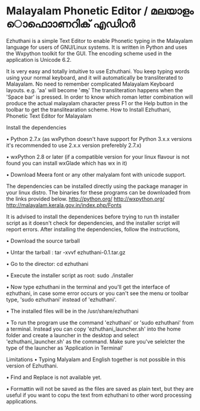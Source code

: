 # Malayalam Phonetic Editor / മലയാളം ൊഫാൊണറിക് എഡിറർ


Ezhuthani is a simple Text Editor to enable Phonetic typing in the Malayalam
language for users of GNU/Linux systems. It is written in Python and uses the
Wxpython toolkit for the GUI. The encoding scheme used in the application is
Unicode 6.2.


It is very easy and totally intuitive to use Ezhuthani. You keep typing words using
your normal keyboard, and it will automatically be transliterated to Malayalam. No
need to remember complicated Malayalam Keyboard layouts.
e.g. 'aa' will become 'ആ'
The transliteration happens when the 'Space bar' is pressed. In order to know which
roman letter combination will produce the actual malayalam character press F1 or the
Help button in the toolbar to get the translitearation scheme.
How to Install Ezhuthani, Phonetic Text Editor for Malayalam


Install the dependencies

• Python 2.7.x (as wxPython doesn't have support for Python 3.x.x
versions it's recommended to use 2.x.x version preferebly 2.7.x)

• wxPython 2.8 or later (if a compatible version for your linux flavour is
not found you can install wxGlade which has wx in it)

• Download Meera font or any other malyalam font with unicode support.

The dependencies can be installed directly using the package manager in your linux
distro. The binaries for these programs can be downloaded from the links provided
below.
http://python.org/
http://wxpython.org/
http://malayalam.kerala.gov.in/index.php/Fonts


It is advised to install the dependenices before trying to run th installer script as it
doesn't check for dependencies, and the installer script will report errors.
After installing the dependencies, follow the instructions,

• Download the source tarball 

• Untar the tarball : tar -xvvf ezhuthani-0.1.tar.gz

• Go to the director: cd ezhuthani

• Execute the installer script as root: sudo ./installer

• Now type ezhuthani in the terminal and you'll get the interface of ezhuthani, in
case some error occurs or you can't see the menu or toolbar type, 'sudo
ezhuthani' instead of 'ezhuthani'.

• The installed files will be in the /usr/share/ezhuthani

• To run the program use the command 'ezhuthani' or 'sudo ezhuthani' from a
terminal. Instead you can copy 'ezhuthani_launcher.sh' into the home folder
and create a launcher in the desktop and select 'ezhuthani_launcher.sh' as the
command. Make sure you've selelcter the type of the launcher as 'Application
in Terminal'



Limitations
• Typing Malyalam and English together is not possible in this version of
Ezhuthani.

• Find and Replace is not available yet.

• Formattin will not be saved as the files are saved as plain text, but they are
useful if you want to copu the text from ezhuthani to other word processing
applications.

